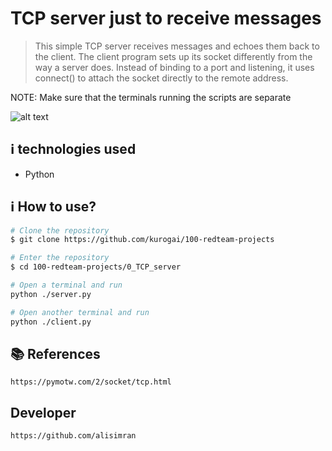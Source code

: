 # TCP server just to receive messages
>This simple TCP server receives messages and echoes them back to the client. The client program sets up its socket differently from the way a server does. Instead of binding to a port and listening, it uses connect() to attach the socket directly to the remote address.

NOTE: Make sure that the terminals running the scripts are separate


![alt text](https://github.com/alisimran/100-redteam-projects/blob/master/Projects/0_TCP_server/tcpserver.png)

## :information_source:  technologies used

* Python

## :information_source: How to use?

```bash
# Clone the repository
$ git clone https://github.com/kurogai/100-redteam-projects

# Enter the repository
$ cd 100-redteam-projects/0_TCP_server

# Open a terminal and run
python ./server.py

# Open another terminal and run
python ./client.py
```

## :books: References 
    https://pymotw.com/2/socket/tcp.html

## Developer
    https://github.com/alisimran
